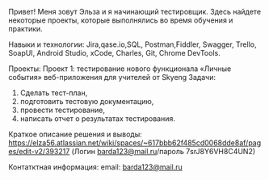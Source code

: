 Привет! 
Меня зовут Эльза и я начинающий тестировщик. Здесь найдете некоторые проекты, которые выполнялись во время обучения и практики.

Навыки и технологии:
Jira,qase.io,SQL, Postman,Fiddler, Swagger, Trello,
SoapUI, Android Studio, xCode, Charles, Git, Chrome DevTools.

Проекты:
Проект 1: тестирование нового функционала «Личные события»  веб-приложения для учителей от Skyeng
Задачи:
1. Сделать тест-план,
2. подготовить тестовую документацию,
3. провести тестирование,
4. написать отчет о результатах тестирования.

   
Краткое описание решения и выводы: https://elza56.atlassian.net/wiki/spaces/~617bbb62f485cd0068dde8af/pages/edit-v2/393217 (Логин barda123@mail.ru/пароль 7srJ8Y6VH8C4UN2)

Контатктная информация:
email: barda123@mail.ru
